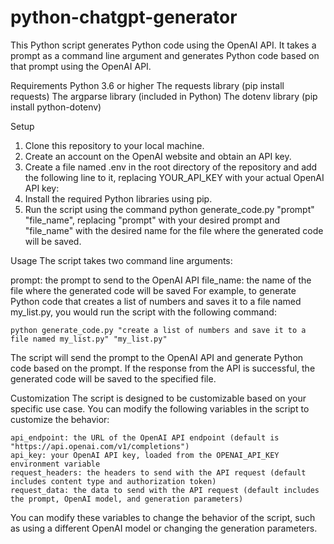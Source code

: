 # python-chatgpt-generator

This Python script generates Python code using the OpenAI API. It takes a prompt as a command line argument and generates Python code based on that prompt using the OpenAI API.

Requirements
Python 3.6 or higher
The requests library (pip install requests)
The argparse library (included in Python)
The dotenv library (pip install python-dotenv)


Setup
1. Clone this repository to your local machine.
2. Create an account on the OpenAI website and obtain an API key.
3. Create a file named .env in the root directory of the repository and add the following line to it, replacing YOUR_API_KEY with your actual OpenAI API key:
4. Install the required Python libraries using pip.
5. Run the script using the command python generate_code.py "prompt" "file_name", replacing "prompt" with your desired prompt and "file_name" with the desired name for the file where the generated code will be saved.

Usage
The script takes two command line arguments:

prompt: the prompt to send to the OpenAI API
file_name: the name of the file where the generated code will be saved
For example, to generate Python code that creates a list of numbers and saves it to a file named my_list.py, you would run the script with the following command:

    python generate_code.py "create a list of numbers and save it to a file named my_list.py" "my_list.py"

The script will send the prompt to the OpenAI API and generate Python code based on the prompt. If the response from the API is successful, the generated code will be saved to the specified file.

Customization
The script is designed to be customizable based on your specific use case. You can modify the following variables in the script to customize the behavior:

    api_endpoint: the URL of the OpenAI API endpoint (default is "https://api.openai.com/v1/completions")
    api_key: your OpenAI API key, loaded from the OPENAI_API_KEY environment variable
    request_headers: the headers to send with the API request (default includes content type and authorization token)
    request_data: the data to send with the API request (default includes the prompt, OpenAI model, and generation parameters)
    
You can modify these variables to change the behavior of the script, such as using a different OpenAI model or changing the generation parameters.



